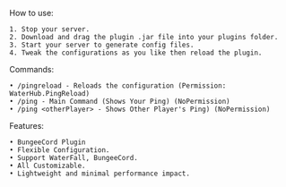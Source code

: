 How to use:

   	1. Stop your server.
   	2. Download and drag the plugin .jar file into your plugins folder.
   	3. Start your server to generate config files.
   	4. Tweak the configurations as you like then reload the plugin.

Commands:

    • /pingreload - Reloads the configuration (Permission: WaterHub.PingReload)
	• /ping - Main Command (Shows Your Ping) (NoPermission)
	• /ping <otherPlayer> - Shows Other Player's Ping) (NoPermission)
						
Features:

	• BungeeCord Plugin
	• Flexible Configuration.
	• Support WaterFall, BungeeCord.
	• All Customizable.
	• Lightweight and minimal performance impact.

